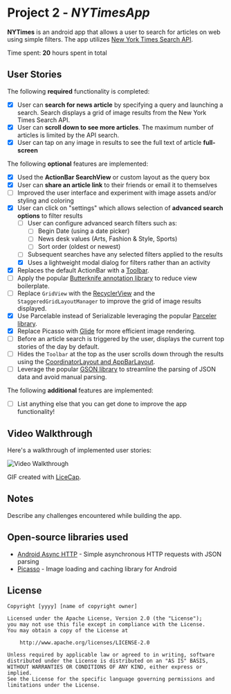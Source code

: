 # Project 2 - *NYTimesApp*

**NYTimes** is an android app that allows a user to search for articles on web using simple filters. The app utilizes [New York Times Search API](http://developer.nytimes.com/docs/read/article_search_api_v2).

Time spent: **20** hours spent in total

## User Stories

The following **required** functionality is completed:

* [x] User can **search for news article** by specifying a query and launching a search. Search displays a grid of image results from the New York Times Search API.
* [x] User can **scroll down to see more articles**. The maximum number of articles is limited by the API search.
* [x] User can tap on any image in results to see the full text of article **full-screen**

The following **optional** features are implemented:

* [x] Used the **ActionBar SearchView** or custom layout as the query box
* [x] User can **share an article link** to their friends or email it to themselves
* [ ] Improved the user interface and experiment with image assets and/or styling and coloring
* [x] User can click on "settings" which allows selection of **advanced search options** to filter results
  * [ ] User can configure advanced search filters such as:
    * [ ] Begin Date (using a date picker)
    * [ ] News desk values (Arts, Fashion & Style, Sports)
    * [ ] Sort order (oldest or newest)
  * [ ] Subsequent searches have any selected filters applied to the results
  * [x] Uses a lightweight modal dialog for filters rather than an activity
* [x] Replaces the default ActionBar with a [Toolbar](http://guides.codepath.com/android/Using-the-App-ToolBar).
* [ ] Apply the popular [Butterknife annotation library](http://guides.codepath.com/android/Reducing-View-Boilerplate-with-Butterknife) to reduce view boilerplate.
* [ ] Replace `GridView` with the [RecyclerView](http://guides.codepath.com/android/Using-the-RecyclerView) and the `StaggeredGridLayoutManager` to improve the grid of image results displayed.
* [x] Use Parcelable instead of Serializable leveraging the popular [Parceler library](http://guides.codepath.com/android/Using-Parceler).
* [x] Replace Picasso with [Glide](http://inthecheesefactory.com/blog/get-to-know-glide-recommended-by-google/en) for more efficient image rendering.
* [ ] Before an article search is triggered by the user, displays the current top stories of the day by default.
* [ ] Hides the `Toolbar` at the top as the user scrolls down through the results using the [CoordinatorLayout and AppBarLayout](http://guides.codepath.com/android/Using-the-App-ToolBar#reacting-to-scroll).
* [ ] Leverage the popular [GSON library](http://guides.codepath.com/android/Using-Android-Async-Http-Client#decoding-with-gson-library) to streamline the parsing of JSON data and avoid manual parsing.

The following **additional** features are implemented:

* [ ] List anything else that you can get done to improve the app functionality!

## Video Walkthrough

Here's a walkthrough of implemented user stories:

<img src='http://i.imgur.com/link/to/your/gif/file.gif' title='Video Walkthrough' width='' alt='Video Walkthrough' />

GIF created with [LiceCap](http://www.cockos.com/licecap/).

## Notes

Describe any challenges encountered while building the app.

## Open-source libraries used

- [Android Async HTTP](https://github.com/loopj/android-async-http) - Simple asynchronous HTTP requests with JSON parsing
- [Picasso](http://square.github.io/picasso/) - Image loading and caching library for Android

## License

    Copyright [yyyy] [name of copyright owner]

    Licensed under the Apache License, Version 2.0 (the "License");
    you may not use this file except in compliance with the License.
    You may obtain a copy of the License at

        http://www.apache.org/licenses/LICENSE-2.0

    Unless required by applicable law or agreed to in writing, software
    distributed under the License is distributed on an "AS IS" BASIS,
    WITHOUT WARRANTIES OR CONDITIONS OF ANY KIND, either express or implied.
    See the License for the specific language governing permissions and
    limitations under the License.
